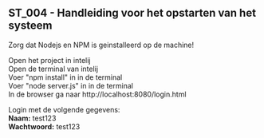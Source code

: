 ## ST_004 - Handleiding voor het opstarten van het systeem
Zorg dat Nodejs en NPM is geinstalleerd op de machine!  

Open het project in intelij  
Open de terminal van intelij  
Voer "npm install" in in de terminal  
Voer "node server.js" in in de terminal  
In de browser ga naar http://localhost:8080/login.html  

Login met de volgende gegevens:  
**Naam:** test123  
**Wachtwoord:** test123